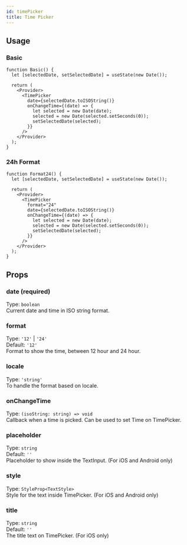 ```yaml
---
id: timePicker
title: Time Picker
---
```


## Usage

### Basic

```tsx live
function Basic() {
  let [selectedDate, setSelectedDate] = useState(new Date());

  return (
    <Provider>
      <TimePicker
        date={selectedDate.toISOString()}
        onChangeTime={(date) => {
          let selected = new Date(date);
          selected = new Date(selected.setSeconds(0));
          setSelectedDate(selected);
        }}
      />
    </Provider>
  );
}
```

### 24h Format

```tsx live
function Format24() {
  let [selectedDate, setSelectedDate] = useState(new Date());

  return (
    <Provider>
      <TimePicker
        format="24"
        date={selectedDate.toISOString()}
        onChangeTime={(date) => {
          let selected = new Date(date);
          selected = new Date(selected.setSeconds(0));
          setSelectedDate(selected);
        }}
      />
    </Provider>
  );
}
```

## Props

### date (required)

Type: `boolean`  
Current date and time in ISO string format.

### format

Type: `'12'` | `'24'`  
Default: `'12'`  
Format to show the time, between 12 hour and 24 hour.

### locale

Type: `'string'`  
To handle the format based on locale.

### onChangeTime

Type: `(isoString: string) => void`  
Callback when a time is picked. Can be used to set Time on TimePicker.

### placeholder

Type: `string`  
Default: `''`  
Placeholder to show inside the TextInput. (For iOS and Android only)

### style

Type: `StyleProp<TextStyle>`  
Style for the text inside TimePicker. (For iOS and Android only)

### title

Type: `string`  
Default: `''`  
The title text on TimePicker. (For iOS only)
